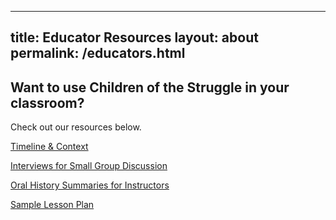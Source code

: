 
---
title: Educator Resources
layout: about
permalink: /educators.html
---

## Want to use Children of the Struggle in your classroom?

Check out our resources below.

[Timeline & Context](https://arcg.is/1nDzir0)

[Interviews for Small Group Discussion](https://docs.google.com/document/d/1-YRUpo-eOdFb-w5ZSj50V4TDlE3ttChfCzOqawe20Xc/edit?usp=sharing)

[Oral History Summaries for Instructors](https://docs.google.com/document/d/13a5hCwdp38OMG0q_B_rNKELvLSi8-0FRPeJeBbv1xVc/edit?usp=drive_link)

[Sample Lesson Plan](https://docs.google.com/document/d/13hdqUaJw1x8NFCUfeTZJLNmSI6TYYMDDXgEIINy20fw/edit?usp=sharing)
